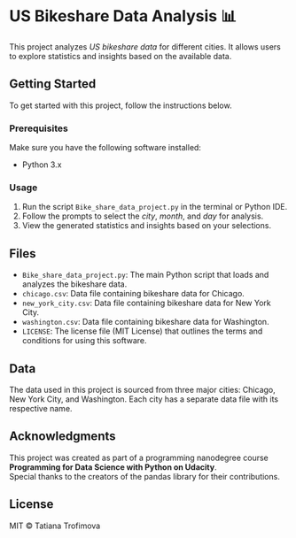 # US Bikeshare Data Analysis :bar_chart:
This project analyzes _US bikeshare data_ for different cities. It allows users to explore statistics and insights based on the available data.

## Getting Started
To get started with this project, follow the instructions below.

### Prerequisites
Make sure you have the following software installed:
- Python 3.x

### Usage
1. Run the script `Bike_share_data_project.py` in the terminal or Python IDE.
2. Follow the prompts to select the _city_, _month_, and _day_ for analysis.
3. View the generated statistics and insights based on your selections.

## Files
+ `Bike_share_data_project.py`: The main Python script that loads and analyzes the bikeshare data.
+ `chicago.csv`: Data file containing bikeshare data for Chicago.
+ `new_york_city.csv`: Data file containing bikeshare data for New York City.
+ `washington.csv`: Data file containing bikeshare data for Washington.
+ `LICENSE`: The license file (MIT License) that outlines the terms and conditions for using this software.

## Data
The data used in this project is sourced from three major cities: Chicago, New York City, and Washington. Each city has a separate data file with its respective name.

## Acknowledgments
This project was created as part of a programming nanodegree course **Programming for Data Science with Python on Udacity**.\
Special thanks to the creators of the pandas library for their contributions.

## License
MIT © Tatiana Trofimova